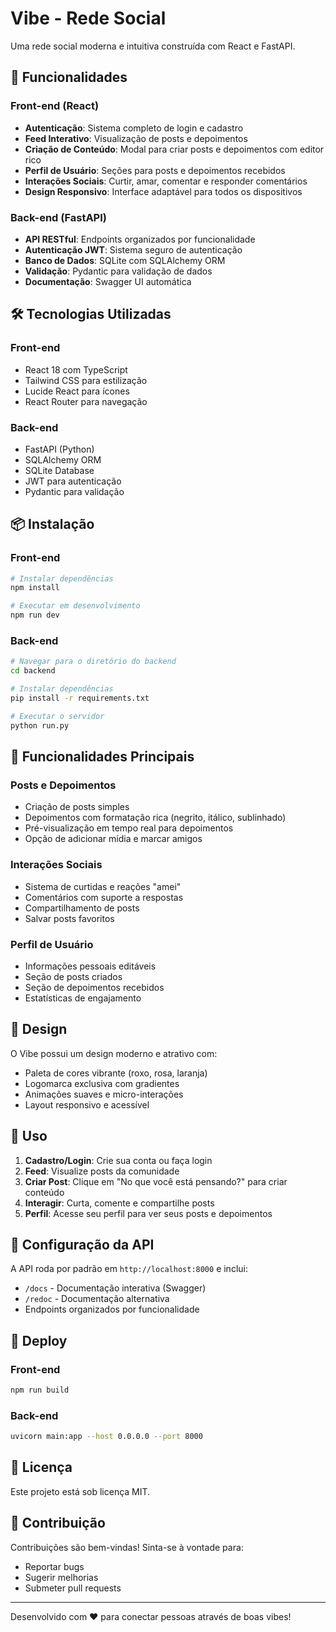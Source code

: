 # Vibe - Rede Social

Uma rede social moderna e intuitiva construída com React e FastAPI.

## 🚀 Funcionalidades

### Front-end (React)
- **Autenticação**: Sistema completo de login e cadastro
- **Feed Interativo**: Visualização de posts e depoimentos
- **Criação de Conteúdo**: Modal para criar posts e depoimentos com editor rico
- **Perfil de Usuário**: Seções para posts e depoimentos recebidos
- **Interações Sociais**: Curtir, amar, comentar e responder comentários
- **Design Responsivo**: Interface adaptável para todos os dispositivos

### Back-end (FastAPI)
- **API RESTful**: Endpoints organizados por funcionalidade
- **Autenticação JWT**: Sistema seguro de autenticação
- **Banco de Dados**: SQLite com SQLAlchemy ORM
- **Validação**: Pydantic para validação de dados
- **Documentação**: Swagger UI automática

## 🛠️ Tecnologias Utilizadas

### Front-end
- React 18 com TypeScript
- Tailwind CSS para estilização
- Lucide React para ícones
- React Router para navegação

### Back-end
- FastAPI (Python)
- SQLAlchemy ORM
- SQLite Database
- JWT para autenticação
- Pydantic para validação

## 📦 Instalação

### Front-end
```bash
# Instalar dependências
npm install

# Executar em desenvolvimento
npm run dev
```

### Back-end
```bash
# Navegar para o diretório do backend
cd backend

# Instalar dependências
pip install -r requirements.txt

# Executar o servidor
python run.py
```

## 🌟 Funcionalidades Principais

### Posts e Depoimentos
- Criação de posts simples
- Depoimentos com formatação rica (negrito, itálico, sublinhado)
- Pré-visualização em tempo real para depoimentos
- Opção de adicionar mídia e marcar amigos

### Interações Sociais
- Sistema de curtidas e reações "amei"
- Comentários com suporte a respostas
- Compartilhamento de posts
- Salvar posts favoritos

### Perfil de Usuário
- Informações pessoais editáveis
- Seção de posts criados
- Seção de depoimentos recebidos
- Estatísticas de engajamento

## 🎨 Design

O Vibe possui um design moderno e atrativo com:
- Paleta de cores vibrante (roxo, rosa, laranja)
- Logomarca exclusiva com gradientes
- Animações suaves e micro-interações
- Layout responsivo e acessível

## 📱 Uso

1. **Cadastro/Login**: Crie sua conta ou faça login
2. **Feed**: Visualize posts da comunidade
3. **Criar Post**: Clique em "No que você está pensando?" para criar conteúdo
4. **Interagir**: Curta, comente e compartilhe posts
5. **Perfil**: Acesse seu perfil para ver seus posts e depoimentos

## 🔧 Configuração da API

A API roda por padrão em `http://localhost:8000` e inclui:
- `/docs` - Documentação interativa (Swagger)
- `/redoc` - Documentação alternativa
- Endpoints organizados por funcionalidade

## 🚀 Deploy

### Front-end
```bash
npm run build
```

### Back-end
```bash
uvicorn main:app --host 0.0.0.0 --port 8000
```

## 📄 Licença

Este projeto está sob licença MIT.

## 👥 Contribuição

Contribuições são bem-vindas! Sinta-se à vontade para:
- Reportar bugs
- Sugerir melhorias
- Submeter pull requests

---

Desenvolvido com ❤️ para conectar pessoas através de boas vibes!